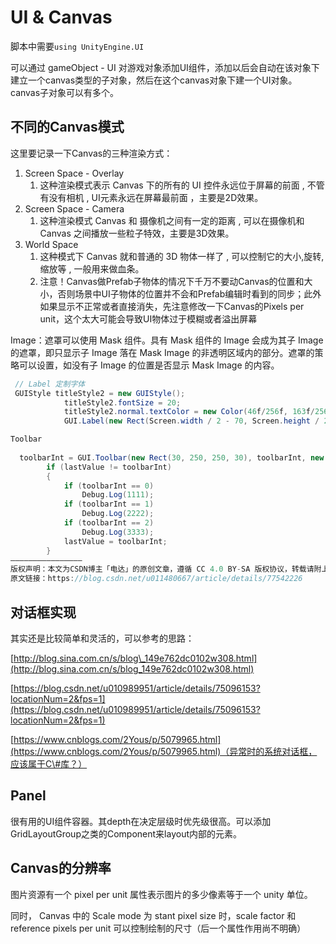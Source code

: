 # UI & Canvas

脚本中需要`using UnityEngine.UI`

可以通过 gameObject - UI 对游戏对象添加UI组件，添加以后会自动在该对象下建立一个canvas类型的子对象，然后在这个canvas对象下建一个UI对象。canvas子对象可以有多个。

## 不同的Canvas模式

这里要记录一下Canvas的三种渲染方式：

1. Screen Space - Overlay
   1. 这种渲染模式表示 Canvas 下的所有的 UI 控件永远位于屏幕的前面 , 不管有没有相机 , UI元素永远在屏幕最前面 ，主要是2D效果。
2. Screen Space - Camera
   1. 这种渲染模式 Canvas 和 摄像机之间有一定的距离 , 可以在摄像机和 Canvas 之间播放一些粒子特效，主要是3D效果。
3. World Space
   1. 这种模式下 Canvas 就和普通的 3D 物体一样了 , 可以控制它的大小,旋转,缩放等 , 一般用来做血条。
   2. 注意！Canvas做Prefab子物体的情况下千万不要动Canvas的位置和大小，否则场景中UI子物体的位置并不会和Prefab编辑时看到的同步；此外如果显示不正常或者直接消失，先注意修改一下Canvas的Pixels per unit，这个太大可能会导致UI物体过于模糊或者溢出屏幕

Image：遮罩可以使用 Mask 组件。具有 Mask 组件的 Image 会成为其子 Image 的遮罩，即只显示子 Image 落在 Mask Image 的非透明区域内的部分。遮罩的策略可以设置，如没有子 Image 的位置是否显示 Mask Image 的内容。

```csharp
 // Label 定制字体
 GUIStyle titleStyle2 = new GUIStyle();
            titleStyle2.fontSize = 20;
            titleStyle2.normal.textColor = new Color(46f/256f, 163f/256f, 256f/256f, 256f/256f);
            GUI.Label(new Rect(Screen.width / 2 - 70, Screen.height / 2 -30, 100, 30), "是否覆盖已有关卡？", titleStyle2);
```

```csharp
Toolbar
​
  toolbarInt = GUI.Toolbar(new Rect(30, 250, 250, 30), toolbarInt, new string[] { "功能一", "功能二", "功能 三" });
        if (lastValue != toolbarInt)
        {
            if (toolbarInt == 0)
                Debug.Log(1111);
            if (toolbarInt == 1)
                Debug.Log(2222);
            if (toolbarInt == 2)
                Debug.Log(3333);
            lastValue = toolbarInt;
        }
————————————————
版权声明：本文为CSDN博主「电达」的原创文章，遵循 CC 4.0 BY-SA 版权协议，转载请附上原文出处链接及本声明。
原文链接：https://blog.csdn.net/u011480667/article/details/77542226
```

## 对话框实现

其实还是比较简单和灵活的，可以参考的思路：

[http://blog.sina.com.cn/s/blog\_149e762dc0102w308.html](http://blog.sina.com.cn/s/blog_149e762dc0102w308.html)

[https://blog.csdn.net/u010989951/article/details/75096153?locationNum=2&fps=1](https://blog.csdn.net/u010989951/article/details/75096153?locationNum=2&fps=1)

[https://www.cnblogs.com/2Yous/p/5079965.html](https://www.cnblogs.com/2Yous/p/5079965.html)（异常时的系统对话框，应该属于C\#库？）

## Panel

很有用的UI组件容器。其depth在决定层级时优先级很高。可以添加GridLayoutGroup之类的Component来layout内部的元素。

## Canvas的分辨率

图片资源有一个 pixel per unit 属性表示图片的多少像素等于一个 unity 单位。

同时， Canvas 中的 Scale mode 为 stant pixel size 时，scale factor 和 reference pixels per unit 可以控制绘制的尺寸（后一个属性作用尚不明确）

